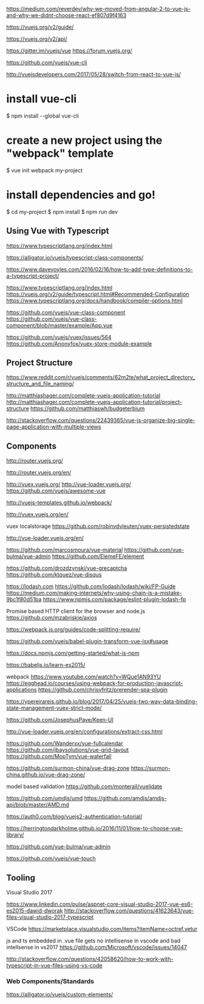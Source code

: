 

https://medium.com/reverdev/why-we-moved-from-angular-2-to-vue-js-and-why-we-didnt-choose-react-ef807d9f4163

https://vuejs.org/v2/guide/

https://vuejs.org/v2/api/

https://gitter.im/vuejs/vue
https://forum.vuejs.org/

https://github.com/vuejs/vue-cli

http://vuejsdevelopers.com/2017/05/28/switch-from-react-to-vue-js/



# install vue-cli
$ npm install --global vue-cli
# create a new project using the "webpack" template
$ vue init webpack my-project
# install dependencies and go!
$ cd my-project
$ npm install
$ npm run dev


## Using Vue with Typescript

https://www.typescriptlang.org/index.html

https://alligator.io/vuejs/typescript-class-components/

https://www.davevoyles.com/2016/02/16/how-to-add-type-definitions-to-a-typescript-project/

https://www.typescriptlang.org/index.html
https://vuejs.org/v2/guide/typescript.html#Recommended-Configuration
https://www.typescriptlang.org/docs/handbook/compiler-options.html

https://github.com/vuejs/vue-class-component
https://github.com/vuejs/vue-class-component/blob/master/example/App.vue

https://github.com/vuejs/vuex/issues/564
https://github.com/Anonyfox/vuex-store-module-example


## Project Structure

https://www.reddit.com/r/vuejs/comments/62m2te/what_project_directory_structure_and_file_naming/


http://matthiashager.com/complete-vuejs-application-tutorial
http://matthiashager.com/complete-vuejs-application-tutorial/project-structure
https://github.com/matthiaswh/budgeterbium

http://stackoverflow.com/questions/22439365/vue-js-organize-big-single-page-application-with-multiple-views


## Components

http://router.vuejs.org/

http://router.vuejs.org/en/

http://vuex.vuejs.org/
http://vue-loader.vuejs.org/
https://github.com/vuejs/awesome-vue

http://vuejs-templates.github.io/webpack/

http://vuex.vuejs.org/en/

vuex localstorage
https://github.com/robinvdvleuten/vuex-persistedstate

http://vue-loader.vuejs.org/en/

https://github.com/marcosmoura/vue-material
https://github.com/vue-bulma/vue-admin
https://github.com/ElemeFE/element

https://github.com/drozdzynski/vue-grecaptcha
https://github.com/ktquez/vue-disqus


https://lodash.com
https://github.com/lodash/lodash/wiki/FP-Guide
https://medium.com/making-internets/why-using-chain-is-a-mistake-9bc1f80d51ba
https://www.npmjs.com/package/eslint-plugin-lodash-fp

Promise based HTTP client for the browser and node.js
https://github.com/mzabriskie/axios


https://webpack.js.org/guides/code-splitting-require/

https://github.com/vuejs/babel-plugin-transform-vue-jsx#usage

https://docs.npmjs.com/getting-started/what-is-npm

https://babeljs.io/learn-es2015/

webpack
https://www.youtube.com/watch?v=WQue1AN93YU
https://egghead.io/courses/using-webpack-for-production-javascript-applications
https://github.com/chrisvfritz/prerender-spa-plugin



https://ypereirareis.github.io/blog/2017/04/25/vuejs-two-way-data-binding-state-management-vuex-strict-mode/

https://github.com/JosephusPaye/Keen-UI



http://vue-loader.vuejs.org/en/configurations/extract-css.html


https://github.com/Wanderxx/vue-fullcalendar
https://github.com/jbaysolutions/vue-grid-layout
https://github.com/MopTym/vue-waterfall

https://github.com/surmon-china/vue-drag-zone
https://surmon-china.github.io/vue-drag-zone/

model based validation
https://github.com/monterail/vuelidate


https://github.com/umdjs/umd
https://github.com/amdjs/amdjs-api/blob/master/AMD.md

https://auth0.com/blog/vuejs2-authentication-tutorial/

https://herringtondarkholme.github.io/2016/11/01/how-to-choose-vue-library/

https://github.com/vue-bulma/vue-admin

https://github.com/vuejs/vue-touch

## Tooling

Visual Studio 2017

https://www.linkedin.com/pulse/aspnet-core-visual-studio-2017-vue-es6-es2015-dawid-dworak
http://stackoverflow.com/questions/41623643/vue-files-visual-studio-2017-typescript

VSCode
https://marketplace.visualstudio.com/items?itemName=octref.vetur

js and ts embedded in .vue file gets no intellisense in vscode and bad intellsense in vs2017
https://github.com/Microsoft/vscode/issues/14047

http://stackoverflow.com/questions/42058620/how-to-work-with-typescript-in-vue-files-using-vs-code

### Web Components/Standards

https://alligator.io/vuejs/custom-elements/


